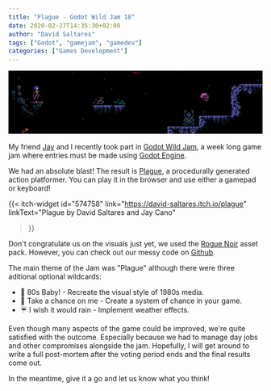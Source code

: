 ```yaml
---
title: "Plague - Godot Wild Jam 18"
date: 2020-02-27T14:35:30+02:00
author: "David Saltares"
tags: ["Godot", "gamejam", "gamedev"]
categories: ["Games Development"]
---
```


![plague-banner](/img/plague/header.png)

My friend [Jay](https://twitter.com/senthe) and I recently took part in [Godot Wild Jam](https://itch.io/jam/godot-wild-jam-18), a week long game jam where entries must be made using [Godot Engine](https://godotengine.org/).

We had an absolute blast! The result is [Plague](https://dsaltares.itch.io/plague), a procedurally generated action platformer. You can play it in the browser and use either a gamepad or keyboard!

{{< itch-widget
  id="574758"
  link="https://david-saltares.itch.io/plague"
  linkText="Plague by David Saltares and Jay Cano"
>}}

Don't congratulate us on the visuals just yet, we used the [Rogue Noir](https://s4m-ur4i.itch.io/roguenoir-cyberpunk-assetpack-pixelart) asset pack. However, you can check out our messy code on [Github](https://github.com/dsaltares/godot-wild-jam-18).

The main theme of the Jam was "Plague" although there were three aditional optional wildcards:

* 🕺 80s Baby! - Recreate the visual style of 1980s media.
* 🎲 Take a chance on me - Create a system of chance in your game.
* ☔ I wish it would rain - Implement weather effects.

Even though many aspects of the game could be improved, we're quite satisfied with the outcome. Especially because we had to manage day jobs and other compromises alongside the jam. Hopefully, I will get around to write a full post-mortem after the voting period ends and the final results come out.

In the meantime, give it a go and let us know what you think!
